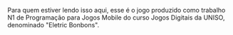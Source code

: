 Para quem estiver lendo isso aqui, esse é o jogo produzido como trabalho N1 de Programação para Jogos Mobile do curso Jogos Digitais da UNISO, denominado "Eletric Bonbons".

